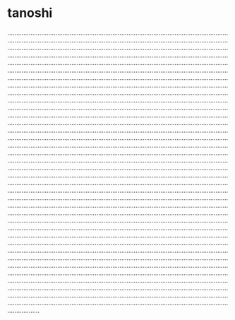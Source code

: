 # tanoshi

..............................................................................................................................................................................................................................................................................................................................................................................................................................................................................................................................................................................................................................................................................................................................................................................................................................................................................................................................................................................................................................................................................................................................................................................................................................................................................................................................................................................................................................................................................................................................................................................................................................................................................................................................................................................................................................................................................................................................................................................................................................................................................................................................................................................................................................................................................................................................................................................................................................................................................................................................................................................................................................................................................................................................................................................................................................................................................................................................................................................................................................................................................................................................................................................................................................................................................................................................................................................................................................................................................................................................................................................................................................................................................................................................................................................................................................................................................................................................................................................................................................................................................................................................................................................................................................................................................................................................................................................................................................................................................................................................................................................................................................................................................................................................................................................................